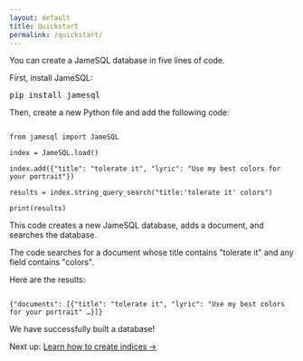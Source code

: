 ```yaml
---
layout: default
title: Quickstart
permalink: /quickstart/
---
```


<p>You can create a JameSQL database in five lines of code.</p>

First, install JameSQL:

<pre>
pip install jamesql
</pre>

Then, create a new Python file and add the following code:

<pre><code class="language-python">
from jamesql import JameSQL

index = JameSQL.load()

index.add({"title": "tolerate it", "lyric": "Use my best colors for your portrait"})

results = index.string_query_search("title:'tolerate it' colors")

print(results)
</code></pre>

This code creates a new JameSQL database, adds a document, and searches the database.

The code searches for a document whose title contains "tolerate it" and any field contains "colors".

Here are the results:

<pre><code class="language-python">
{"documents": [{"title": "tolerate it", "lyric": "Use my best colors for your portrait" …}]}
</code></pre>

We have successfully built a database!

<footer>
Next up: <a href="/index/">Learn how to create indices →</a>
</footer>